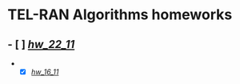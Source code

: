 # TEL-RAN Algorithms homeworks

## - [ ] [_hw_22_11_](https://github.com/sl101/TEL-RAN_Algorithms/tree/main/homeworks/hw_22_11/script/script.js)

- - [x] [_hw_16_11_](https://github.com/sl101/TEL-RAN_Algorithms/tree/main/homeworks/hw_16_11)
